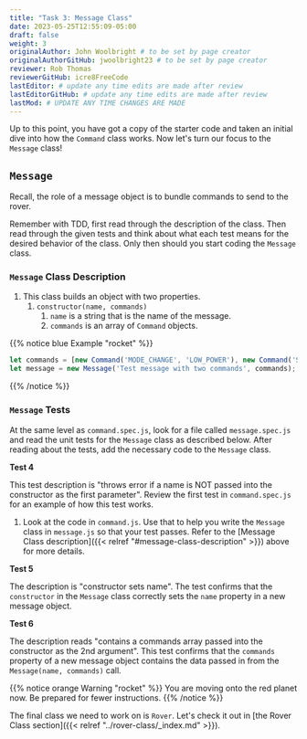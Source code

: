 ```yaml
---
title: "Task 3: Message Class"
date: 2023-05-25T12:55:09-05:00
draft: false
weight: 3
originalAuthor: John Woolbright # to be set by page creator
originalAuthorGitHub: jwoolbright23 # to be set by page creator
reviewer: Rob Thomas
reviewerGitHub: icre8FreeCode
lastEditor: # update any time edits are made after review
lastEditorGitHub: # update any time edits are made after review
lastMod: # UPDATE ANY TIME CHANGES ARE MADE
---
```


Up to this point, you have got a copy of the starter code and taken an initial dive into how the `Command` class works. Now let's turn our focus to the `Message` class!

## `Message`

Recall, the role of a message object is to bundle commands to send to the rover.

Remember with TDD, first read through the description of the class. Then read through the given tests and think about what each test means for the desired behavior of the class. Only then should you start coding the `Message` class.

### `Message` Class Description

1. This class builds an object with two properties.
    1. `constructor(name, commands)`
        1. `name` is a string that is the name of the message.
        1. `commands` is an array of `Command` objects.

{{% notice blue Example "rocket" %}}
```javascript
let commands = [new Command('MODE_CHANGE', 'LOW_POWER'), new Command('STATUS_CHECK')];
let message = new Message('Test message with two commands', commands);
```
{{% /notice %}}

### `Message` Tests

At the same level as `command.spec.js`, look for a file called `message.spec.js` and read the unit tests for the `Message` class as described below. After reading about the tests, add the necessary code to the `Message` class.

**Test 4**

This test description is "throws error if a name is NOT passed into the constructor as the first parameter". Review the first test in `command.spec.js` for an example of how this test works.

1. Look at the code in `command.js`. Use that to help you write the `Message` class in `message.js` so that your test passes. Refer to the [Message Class description]({{< relref "#message-class-description" >}}) above for more details.

**Test 5**

The description is "constructor sets name". The test confirms that the `constructor` in the `Message` class correctly sets the `name` property in a new message object.

**Test 6**

The description reads "contains a commands array passed into the constructor as the 2nd argument". This test confirms that the `commands` property of a new message object contains the data passed in from the `Message(name, commands)` call.

{{% notice orange Warning "rocket" %}}
You are moving onto the red planet now. Be prepared for fewer instructions.
{{% /notice %}}

The final class we need to work on is `Rover`. Let's check it out in [the Rover Class section]({{< relref "../rover-class/_index.md" >}}).

